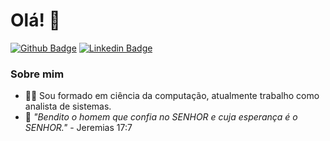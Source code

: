 # Olá! 👋 

[![Github Badge](https://img.shields.io/badge/-Github-000?style=flat-square&logo=Github&logoColor=white&link=https://github.com/maurofigueiredo)](https://github.com/maurofigueiredo)
[![Linkedin Badge](https://img.shields.io/badge/-LinkedIn-blue?style=flat-square&logo=Linkedin&logoColor=white&link=https://www.linkedin.com/in/dev-maurofigueiredo//)](https://www.linkedin.com/in/dev-maurofigueiredo/)

### Sobre mim

- :technologist: Sou formado em ciência da computação, atualmente trabalho como analista de sistemas.  
- :raised_hands: *"Bendito o homem que confia no SENHOR e cuja esperança é o SENHOR."* - Jeremias 17:7



